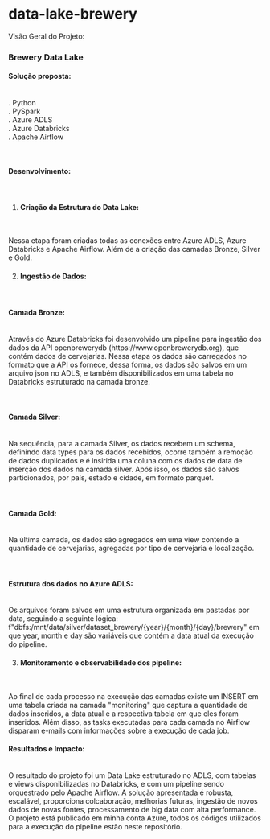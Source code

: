 # data-lake-brewery

Visão Geral do Projeto:<br>

<h3>Brewery Data Lake</h3>

<h4>Solução proposta:</h4><br>
. Python<br>
. PySpark<br>
. Azure ADLS<br>
. Azure Databricks<br>
. Apache Airflow<br>

<br><h4>Desenvolvimento:</h4><br>
1. <h4>Criação da Estrutura do Data Lake:</h4><br>
Nessa etapa foram criadas todas as conexões entre Azure ADLS, Azure Databricks e Apache Airflow. Além de a criação das camadas Bronze, Silver e Gold.

2. <h4>Ingestão de Dados:</h4><br>
<h4>Camada Bronze:</h4><br>
Através do Azure Databricks foi desenvolvido um pipeline para ingestão dos dados da API openbrewerydb (https://www.openbrewerydb.org), que contém dados de cervejarias.
Nessa etapa os dados são carregados no formato que a API os fornece, dessa forma, os dados são salvos em um arquivo json no ADLS, e também disponibilizados em uma tabela no Databricks estruturado na camada bronze.
<h4><br><br>Camada Silver:</h4><br>
Na sequência, para a camada Silver, os dados recebem um schema, definindo data types para os dados recebidos, ocorre também a remoção de dados duplicados e é insirida uma coluna com os dados de data de inserção dos dados na camada silver.
Após isso, os dados são salvos particionados, por país, estado e cidade, em formato parquet.
<h4><br><br>Camada Gold:</h4><br>
Na última camada, os dados são agregados em uma view contendo a quantidade de cervejarias, agregadas por tipo de cervejaria e localização.
<h4><br><br>Estrutura dos dados no Azure ADLS:</h4><br>
Os arquivos foram salvos em uma estrutura organizada em pastadas por data, seguindo a seguinte lógica:
f"dbfs:/mnt/data/silver/dataset_brewery/{year}/{month}/{day}/brewery" em que year, month e day são variáveis que contém a data atual da execução do pipeline.

3. <h4>Monitoramento e observabilidade dos pipeline:</h4><br>
Ao final de cada processo na execução das camadas existe um INSERT em uma tabela criada na camada "monitoring" que captura a quantidade de dados inseridos, a data atual e a respectiva tabela em que eles foram inseridos.
Além disso, as tasks executadas para cada camada no Airflow disparam e-mails com informações sobre a execução de cada job.


<h4>Resultados e Impacto:</h4><br>
O resultado do projeto foi um Data Lake estruturado no ADLS, com tabelas e views disponibilizadas no Databricks, e com um pipeline sendo orquestrado pelo Apache Airflow.
A solução apresentada é robusta, escalável, proporciona colcaboração, melhorias futuras, ingestão de novos dados de novas fontes, processamento de big data com alta performance.
O projeto está publicado em minha conta Azure, todos os códigos utilizados para a execução do pipeline estão neste repositório. 

